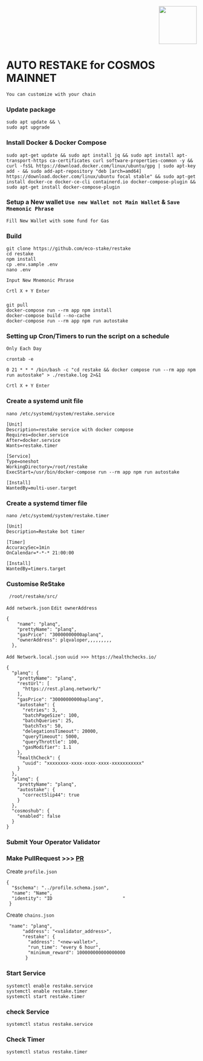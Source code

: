<p align="right">
  <img height="100" height="auto" src="https://user-images.githubusercontent.com/108977419/207516348-c160303a-57b0-4149-8118-b0d7785dfde8.jpg">
</p>

#   AUTO RESTAKE for COSMOS MAINNET


`You can customize with your chain`



###  Update package
```
sudo apt update && \
sudo apt upgrade
```

### Install Docker & Docker Compose
```
sudo apt-get update && sudo apt install jq && sudo apt install apt-transport-https ca-certificates curl software-properties-common -y && curl -fsSL https://download.docker.com/linux/ubuntu/gpg | sudo apt-key add - && sudo add-apt-repository "deb [arch=amd64] https://download.docker.com/linux/ubuntu focal stable" && sudo apt-get install docker-ce docker-ce-cli containerd.io docker-compose-plugin && sudo apt-get install docker-compose-plugin
```

### Setup a New wallet `Use new Wallet not Main Wallet` & `Save Mnemonic Phrase`
`Fill New Wallet with some fund for Gas`

### Build
```
git clone https://github.com/eco-stake/restake
cd restake
npm install
cp .env.sample .env
nano .env
```
`Input New Mnemonic Phrase`

`Crtl X + Y Enter`

###
```
git pull
docker-compose run --rm app npm install
docker-compose build --no-cache
docker-compose run --rm app npm run autostake
```

### Setting up Cron/Timers to run the script on a schedule
`Only Each Day`

```
crontab -e
```
```
0 21 * * * /bin/bash -c "cd restake && docker compose run --rm app npm run autostake" > ./restake.log 2>&1
```
`Crtl X + Y Enter`

### Create a systemd unit file
```
nano /etc/systemd/system/restake.service
```
```
[Unit]
Description=restake service with docker compose
Requires=docker.service
After=docker.service
Wants=restake.timer

[Service]
Type=oneshot
WorkingDirectory=/root/restake
ExecStart=/usr/bin/docker-compose run --rm app npm run autostake

[Install]
WantedBy=multi-user.target
```

### Create a systemd timer file
```
nano /etc/systemd/system/restake.timer
```
```
[Unit]
Description=Restake bot timer

[Timer]
AccuracySec=1min
OnCalendar=*-*-* 21:00:00

[Install]
WantedBy=timers.target
```

### Customise ReStake
`
/root/restake/src/`

`Add network.json` `Edit ownerAddress`
```
{
    "name": "planq",
    "prettyName": "planq",
    "gasPrice": "30000000000aplanq",
    "ownerAddress": plqvaloper,,,,,,,,,
  },
  ```
  
`Add Network.local.json` `uuid >>> https://healthchecks.io/`
```
{
  "planq": {
    "prettyName": "planq",
    "restUrl": [
      "https://rest.planq.network/"
    ],
    "gasPrice": "30000000000aplang",
    "autostake": {
      "retries": 3,
      "batchPageSize": 100,
      "batchQueries": 25,
      "batchTxs": 50,
      "delegationsTimeout": 20000,
      "queryTimeout": 5000,
      "queryThrottle": 100,
      "gasModifier": 1.1
    },
    "healthCheck": {
      "uuid": "xxxxxxxx-xxxx-xxxx-xxxx-xxxxxxxxxxx"
    }
  },
  "planq": {
    "prettyName": "planq",
    "autostake": {
      "correctSlip44": true
    }
  },
  "cosmoshub": {
    "enabled": false
  }
}
```
### Submit Your Operator Validator
### Make PullRequest >>> [PR](https://github.com/eco-stake/validator-registry)
Create `profile.json`
```
{
  "$schema": "../profile.schema.json",
  "name": "Name",
  "identity": "ID                          "
 }
 ```
 Create `chains.json`
```
 "name": "planq",
      "address": "<validator_address>",
      "restake": {
        "address": "<new-wallet>",
        "run_time": "every 6 hour",
        "minimum_reward": 100000000000000000
       }
```       
      

### Start Service
```
systemctl enable restake.service
systemctl enable restake.timer
systemctl start restake.timer
```
### check Service
```
systemctl status restake.service
```

### Check Timer
```
systemctl status restake.timer
```






